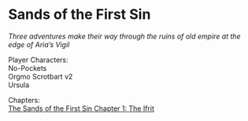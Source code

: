  # Sands of the First Sin

*Three adventures make their way through the ruins of old empire at the edge of Aria’s Vigil*
 
Player Characters:  
 No-Pockets  
 Orgmo Scrotbart v2  
 Ursula
 
Chapters:  
 [The Sands of the First Sin Chapter 1: The Ifrit](https://graveyard-world.obsidianportal.com/posts/the-sands-of-the-first-sin-chapter-1)
 